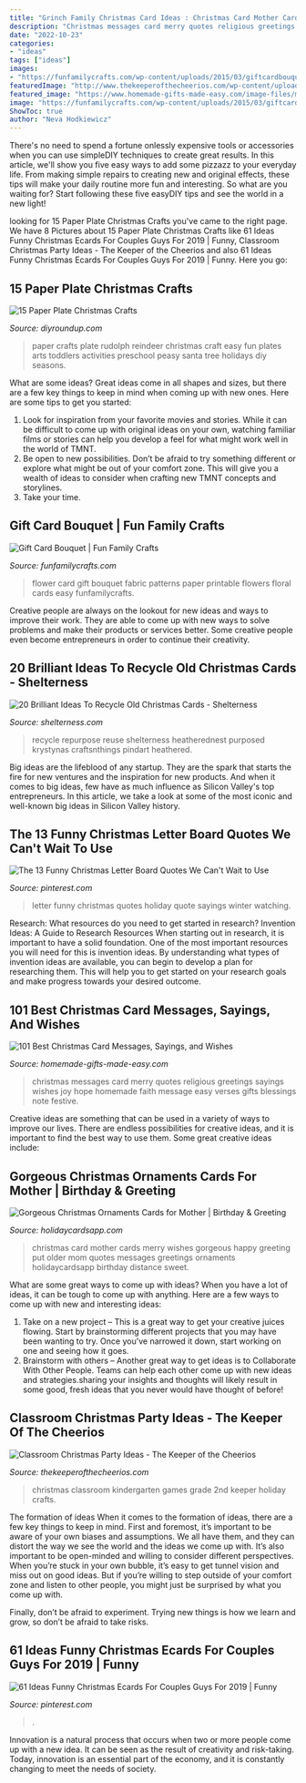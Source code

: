 ```yaml
---
title: "Grinch Family Christmas Card Ideas : Christmas Card Mother Cards Merry Wishes Gorgeous Happy Greeting Put Older Mom Quotes Messages Greetings Ornaments Holidaycardsapp Birthday Distance Sweet"
description: "Christmas messages card merry quotes religious greetings sayings wishes joy hope homemade faith message easy verses gifts blessings note festive"
date: "2022-10-23"
categories:
- "ideas"
tags: ["ideas"]
images:
- "https://funfamilycrafts.com/wp-content/uploads/2015/03/giftcardbouquet.jpg"
featuredImage: "http://www.thekeeperofthecheerios.com/wp-content/uploads/2016/12/Over-20-Classroom-Christmas-Party-Ideas.jpg"
featured_image: "https://www.homemade-gifts-made-easy.com/image-files/merry-christmas-images-religious-joy-faith-hope-love-600x900.jpg"
image: "https://funfamilycrafts.com/wp-content/uploads/2015/03/giftcardbouquet.jpg"
ShowToc: true
author: "Neva Hodkiewicz"
---
```



There's no need to spend a fortune onlessly expensive tools or accessories when you can use simpleDIY techniques to create great results. In this article, we'll show you five easy ways to add some pizzazz to your everyday life. From making simple repairs to creating new and original effects, these tips will make your daily routine more fun and interesting. So what are you waiting for? Start following these five easyDIY tips and see the world in a new light!

	

		
looking for 15 Paper Plate Christmas Crafts you've came to the right page. We have 8 Pictures about 15 Paper Plate Christmas Crafts like 61 Ideas Funny Christmas Ecards For Couples Guys For 2019 | Funny, Classroom Christmas Party Ideas - The Keeper of the Cheerios and also 61 Ideas Funny Christmas Ecards For Couples Guys For 2019 | Funny. Here you go:
		
    
## 15 Paper Plate Christmas Crafts

<img loading=lazy src="http://diyroundup.com/wp-content/uploads/2017/10/Paper-Plate-Reindeer.jpg" onerror="this.onerror=null;this.src='https://tse1.mm.bing.net/th?id=OIP.pXZCnrdHlYr7C3zmDLmIbAHaLo&amp;pid=15.1';" alt="15 Paper Plate Christmas Crafts">

_Source: diyroundup.com_

>paper crafts plate rudolph reindeer christmas craft easy fun plates arts toddlers activities preschool peasy santa tree holidays diy seasons. 

	

What are some ideas?
Great ideas come in all shapes and sizes, but there are a few key things to keep in mind when coming up with new ones. Here are some tips to get you started: 
1. Look for inspiration from your favorite movies and stories. While it can be difficult to come up with original ideas on your own, watching familiar films or stories can help you develop a feel for what might work well in the world of TMNT. 
2. Be open to new possibilities. Don’t be afraid to try something different or explore what might be out of your comfort zone. This will give you a wealth of ideas to consider when crafting new TMNT concepts and storylines. 
3. Take your time.

    
## Gift Card Bouquet | Fun Family Crafts

<img loading=lazy src="https://funfamilycrafts.com/wp-content/uploads/2015/03/giftcardbouquet.jpg" onerror="this.onerror=null;this.src='https://tse3.mm.bing.net/th?id=OIP.NOj6PaOv9CsJCyjmazgF3wHaJ7&amp;pid=15.1';" alt="Gift Card Bouquet | Fun Family Crafts">

_Source: funfamilycrafts.com_

>flower card gift bouquet fabric patterns paper printable flowers floral cards easy funfamilycrafts. 

	

Creative people are always on the lookout for new ideas and ways to improve their work. They are able to come up with new ways to solve problems and make their products or services better. Some creative people even become entrepreneurs in order to continue their creativity.

    
## 20 Brilliant Ideas To Recycle Old Christmas Cards - Shelterness

<img loading=lazy src="https://i.shelterness.com/2016/12/15-Christmas-tree-of-cones-made-of-Christmas-cards.jpg" onerror="this.onerror=null;this.src='https://tse1.mm.bing.net/th?id=OIP.psrE-tf9jUW-IYrQoZTUNgHaL2&amp;pid=15.1';" alt="20 Brilliant Ideas To Recycle Old Christmas Cards - Shelterness">

_Source: shelterness.com_

>recycle repurpose reuse shelterness heatherednest purposed krystynas craftsnthings pindart heathered. 

	

Big ideas are the lifeblood of any startup. They are the spark that starts the fire for new ventures and the inspiration for new products. And when it comes to big ideas, few have as much influence as Silicon Valley's top entrepreneurs. In this article, we take a look at some of the most iconic and well-known big ideas in Silicon Valley history.

    
## The 13 Funny Christmas Letter Board Quotes We Can&#039;t Wait To Use

<img loading=lazy src="https://i.pinimg.com/736x/5a/af/62/5aaf6267c9143e78aaaa17dc9feb58f0.jpg" onerror="this.onerror=null;this.src='https://tse4.mm.bing.net/th?id=OIP.m_uaKlwpUO55lFgxHWlgbAHaLH&amp;pid=15.1';" alt="The 13 Funny Christmas Letter Board Quotes We Can&#039;t Wait to Use">

_Source: pinterest.com_

>letter funny christmas quotes holiday quote sayings winter watching. 

	

Research: What resources do you need to get started in research?
Invention Ideas: A Guide to Research Resources
When starting out in research, it is important to have a solid foundation. One of the most important resources you will need for this is invention ideas. By understanding what types of invention ideas are available, you can begin to develop a plan for researching them. This will help you to get started on your research goals and make progress towards your desired outcome.

    
## 101 Best Christmas Card Messages, Sayings, And Wishes

<img loading=lazy src="https://www.homemade-gifts-made-easy.com/image-files/merry-christmas-images-religious-joy-faith-hope-love-600x900.jpg" onerror="this.onerror=null;this.src='https://tse2.mm.bing.net/th?id=OIP.qfH3ziZL-MFm7_46HhbXewHaLH&amp;pid=15.1';" alt="101 Best Christmas Card Messages, Sayings, and Wishes">

_Source: homemade-gifts-made-easy.com_

>christmas messages card merry quotes religious greetings sayings wishes joy hope homemade faith message easy verses gifts blessings note festive. 

	

Creative ideas are something that can be used in a variety of ways to improve our lives. There are endless possibilities for creative ideas, and it is important to find the best way to use them. Some great creative ideas include:

    
## Gorgeous Christmas Ornaments Cards For Mother | Birthday &amp; Greeting

<img loading=lazy src="https://www.holidaycardsapp.com/assets/card/christmas217.png" onerror="this.onerror=null;this.src='https://tse1.mm.bing.net/th?id=OIP.aJ_jNH8cDjfwMnyHoQVwegAAAA&amp;pid=15.1';" alt="Gorgeous Christmas Ornaments Cards for Mother | Birthday &amp; Greeting">

_Source: holidaycardsapp.com_

>christmas card mother cards merry wishes gorgeous happy greeting put older mom quotes messages greetings ornaments holidaycardsapp birthday distance sweet. 

	

What are some great ways to come up with ideas?
When you have a lot of ideas, it can be tough to come up with anything. Here are a few ways to come up with new and interesting ideas: 
1. Take on a new project – This is a great way to get your creative juices flowing. Start by brainstorming different projects that you may have been wanting to try. Once you’ve narrowed it down, start working on one and seeing how it goes. 
2. Brainstorm with others – Another great way to get ideas is to Collaborate With Other People. Teams can help each other come up with new ideas and strategies.sharing your insights and thoughts will likely result in some good, fresh ideas that you never would have thought of before! 

    
## Classroom Christmas Party Ideas - The Keeper Of The Cheerios

<img loading=lazy src="http://www.thekeeperofthecheerios.com/wp-content/uploads/2016/12/Over-20-Classroom-Christmas-Party-Ideas.jpg" onerror="this.onerror=null;this.src='https://tse1.mm.bing.net/th?id=OIP.yt0wiEclwhZYntaA-wwqCQHaOg&amp;pid=15.1';" alt="Classroom Christmas Party Ideas - The Keeper of the Cheerios">

_Source: thekeeperofthecheerios.com_

>christmas classroom kindergarten games grade 2nd keeper holiday crafts. 

	

The formation of ideas
When it comes to the formation of ideas, there are a few key things to keep in mind. First and foremost, it’s important to be aware of your own biases and assumptions. We all have them, and they can distort the way we see the world and the ideas we come up with.
It’s also important to be open-minded and willing to consider different perspectives. When you’re stuck in your own bubble, it’s easy to get tunnel vision and miss out on good ideas. But if you’re willing to step outside of your comfort zone and listen to other people, you might just be surprised by what you come up with.

Finally, don’t be afraid to experiment. Trying new things is how we learn and grow, so don’t be afraid to take risks.

    
## 61 Ideas Funny Christmas Ecards For Couples Guys For 2019 | Funny

<img loading=lazy src="https://i.pinimg.com/736x/57/99/63/579963f908495ae87c8df4c8b26cbd8f.jpg" onerror="this.onerror=null;this.src='https://tse1.mm.bing.net/th?id=OIP.XQSYjtBmTsvxi9rzLwrevQAAAA&amp;pid=15.1';" alt="61 Ideas Funny Christmas Ecards For Couples Guys For 2019 | Funny">

_Source: pinterest.com_

>. 

	

Innovation is a natural process that occurs when two or more people come up with a new idea. It can be seen as the result of creativity and risk-taking. Today, innovation is an essential part of the economy, and it is constantly changing to meet the needs of society.

